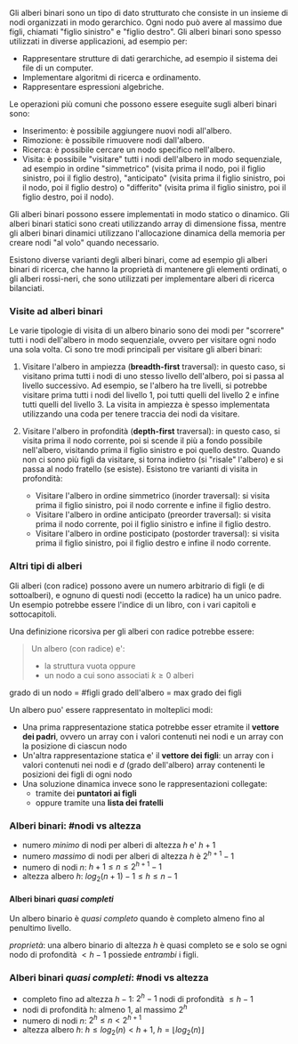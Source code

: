 Gli alberi binari sono un tipo di dato strutturato che consiste in un insieme di nodi organizzati in modo gerarchico. Ogni nodo può avere al massimo due figli, chiamati "figlio sinistro" e "figlio destro". Gli alberi binari sono spesso utilizzati in diverse applicazioni, ad esempio per:

-   Rappresentare strutture di dati gerarchiche, ad esempio il sistema dei file di un computer.
-   Implementare algoritmi di ricerca e ordinamento.
-   Rappresentare espressioni algebriche.

Le operazioni più comuni che possono essere eseguite sugli alberi binari sono:

-   Inserimento: è possibile aggiungere nuovi nodi all'albero.
-   Rimozione: è possibile rimuovere nodi dall'albero.
-   Ricerca: è possibile cercare un nodo specifico nell'albero.
-   Visita: è possibile "visitare" tutti i nodi dell'albero in modo sequenziale, ad esempio in ordine "simmetrico" (visita prima il nodo, poi il figlio sinistro, poi il figlio destro), "anticipato" (visita prima il figlio sinistro, poi il nodo, poi il figlio destro) o "differito" (visita prima il figlio sinistro, poi il figlio destro, poi il nodo).

Gli alberi binari possono essere implementati in modo statico o dinamico. Gli alberi binari statici sono creati utilizzando array di dimensione fissa, mentre gli alberi binari dinamici utilizzano l'allocazione dinamica della memoria per creare nodi "al volo" quando necessario.

Esistono diverse varianti degli alberi binari, come ad esempio gli alberi binari di ricerca, che hanno la proprietà di mantenere gli elementi ordinati, o gli alberi rossi-neri, che sono utilizzati per implementare alberi di ricerca bilanciati.

### Visite ad alberi binari

Le varie tipologie di visita di un albero binario sono dei modi per "scorrere" tutti i nodi dell'albero in modo sequenziale, ovvero per visitare ogni nodo una sola volta. Ci sono tre modi principali per visitare gli alberi binari:

1.  Visitare l'albero in ampiezza (**breadth-first** traversal): in questo caso, si visitano prima tutti i nodi di uno stesso livello dell'albero, poi si passa al livello successivo. Ad esempio, se l'albero ha tre livelli, si potrebbe visitare prima tutti i nodi del livello 1, poi tutti quelli del livello 2 e infine tutti quelli del livello 3. La visita in ampiezza è spesso implementata utilizzando una coda per tenere traccia dei nodi da visitare.

2.  Visitare l'albero in profondità (**depth-first** traversal): in questo caso, si visita prima il nodo corrente, poi si scende il più a fondo possibile nell'albero, visitando prima il figlio sinistro e poi quello destro. Quando non ci sono più figli da visitare, si torna indietro (si "risale" l'albero) e si passa al nodo fratello (se esiste). Esistono tre varianti di visita in profondità:
	-   Visitare l'albero in ordine simmetrico (inorder traversal): si visita prima il figlio sinistro, poi il nodo corrente e infine il figlio destro.
	-   Visitare l'albero in ordine anticipato (preorder traversal): si visita prima il nodo corrente, poi il figlio sinistro e infine il figlio destro.
	-   Visitare l'albero in ordine posticipato (postorder traversal): si visita prima il figlio sinistro, poi il figlio destro e infine il nodo corrente.

### Altri tipi di alberi

Gli alberi (con radice) possono avere un numero arbitrario di figli (e di sottoalberi), e ognuno di questi nodi (eccetto la radice) ha un unico padre.
Un esempio potrebbe essere l'indice di un libro, con i vari capitoli e sottocapitoli.

Una definizione ricorsiva per gli alberi con radice potrebbe essere:

>Un albero (con radice) e':
>	- la struttura vuota
>oppure
>	- un nodo a cui sono associati $k \geq 0$ alberi 

grado di un nodo = \#figli
grado dell'albero = max grado dei figli

Un albero puo' essere rappresentato in molteplici modi:
- Una prima rappresentazione statica potrebbe esser etramite il **vettore dei padri**, ovvero un array con i valori contenuti nei nodi e un array con la posizione di ciascun nodo
- Un'altra rappresentazione statica e' il **vettore dei figli**: un array con i valori contenuti nei nodi e $d$ (grado dell'albero) array contenenti le posizioni dei figli di ogni nodo
- Una soluzione dinamica invece sono le rappresentazioni collegate:
	- tramite dei **puntatori ai figli**
	- oppure tramite una **lista dei fratelli**

### Alberi binari: \#nodi vs altezza

- numero _minimo_ di nodi per alberi di altezza $h$ e' $h + 1$
- numero *massimo* di nodi per alberi di altezza $h$ è $2^{h+1} - 1$
- numero di nodi $n$: $h+1 \le n \le 2^{h+1}-1$
- altezza albero $h$: $log_2(n+1)-1 \le h \le n-1$

#### Alberi binari *quasi completi*

Un albero binario è _quasi completo_ quando è completo almeno fino al penultimo livello.

*proprietà*: una albero binario di altezza $h$ è quasi completo se e solo se ogni nodo di profondità $< h - 1$ possiede _entrambi_ i figli.

### Alberi binari _quasi completi_: \#nodi vs altezza

- completo fino ad altezza $h-1$: $2^h-1$ nodi di profondità $\le h-1$
- nodi di profondità h: almeno 1, al massimo $2^h$
- numero di nodi $n$: $2^h \le n \lt 2^{h+1}$
- altezza albero $h$: $h \le log_2(n) \lt h+1$, $h = \lfloor log_2(n) \rfloor$